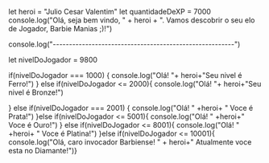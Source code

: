 let heroi = "Julio Cesar Valentim"
let quantidadeDeXP = 7000
console.log("Olá, seja bem vindo, " + heroi + ". Vamos descobrir o seu elo de Jogador, Barbie Manias ;)!")

console.log("--------------------------------------------------------")

let nivelDoJogador = 9800

if(nivelDoJogador === 1000) {
console.log("Olá! "+ heroi+"Seu nivel é Ferro!")
} else if(nivelDoJogador <= 2000){
console.log("Olá! "+ heroi+"Seu nivel é Bronze!")


} else if(nivelDoJogador === 2001) {
console.log("Olá! " +heroi+ " Voce é Prata!")
}else if(nivelDoJogador <= 5001){
console.log("Olá! " +heroi+" Voce é Ouro!")
} else if(nivelDoJogador <= 8001){
console.log("Olá! " +heroi+ " Voce é Platina!")
}else if(nivelDoJogador <= 10001){
console.log("Olá, caro invocador Barbiense! " + heroi+" Atualmente voce esta no Diamante!")}
